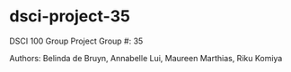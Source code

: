 # dsci-project-35

DSCI 100 Group Project
Group #: 35

Authors: Belinda de Bruyn, Annabelle Lui, Maureen Marthias, Riku Komiya
